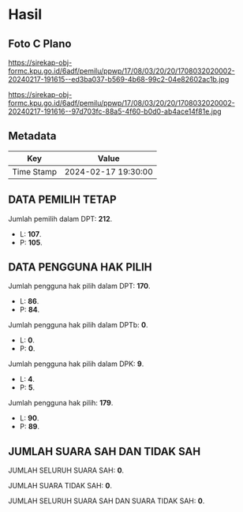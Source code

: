 # Hasil

## Foto C Plano

https://sirekap-obj-formc.kpu.go.id/6adf/pemilu/ppwp/17/08/03/20/20/1708032020002-20240217-191615--ed3ba037-b569-4b68-99c2-04e82602ac1b.jpg

https://sirekap-obj-formc.kpu.go.id/6adf/pemilu/ppwp/17/08/03/20/20/1708032020002-20240217-191616--97d703fc-88a5-4f60-b0d0-ab4ace14f81e.jpg


## Metadata

| Key        | Value               |
| ---------- | ------------------- |
| Time Stamp | 2024-02-17 19:30:00 |


## DATA PEMILIH TETAP

Jumlah pemilih dalam DPT: **212**.
 * L: **107**.
 * P: **105**.

## DATA PENGGUNA HAK PILIH

Jumlah pengguna hak pilih dalam DPT: **170**.
 * L: **86**.
 * P: **84**.

Jumlah pengguna hak pilih dalam DPTb: **0**.
 * L: **0**.
 * P: **0**.

Jumlah pengguna hak pilih dalam DPK: **9**.
 * L: **4**.
 * P: **5**.

Jumlah pengguna hak pilih: **179**.
 * L: **90**.
 * P: **89**.

## JUMLAH SUARA SAH DAN TIDAK SAH

JUMLAH SELURUH SUARA SAH: **0**.

JUMLAH SUARA TIDAK SAH: **0**.

JUMLAH SELURUH SUARA SAH DAN SUARA TIDAK SAH: **0**.



